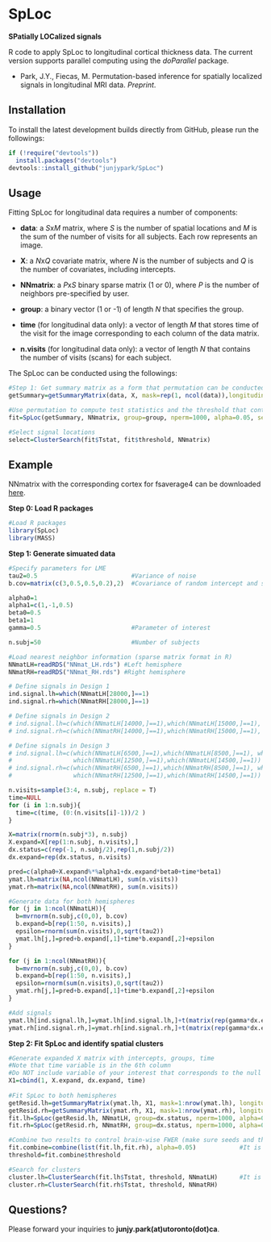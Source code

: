 # SpLoc

**SPatially LOCalized signals**

R code to apply SpLoc to longitudinal cortical thickness data. The current version supports parallel computing using the *doParallel* package.

* Park, J.Y., Fiecas, M. Permutation-based inference for spatially localized signals in longitudinal MRI data. *Preprint*.


## Installation
To install the latest development builds directly from GitHub, please run the followings:

```R
if (!require("devtools"))
  install.packages("devtools")
devtools::install_github("junjypark/SpLoc")
```

## Usage
Fitting SpLoc for longitudinal data requires a number of components:

* **data**: a *S*x*M* matrix, where *S* is the number of spatial locations and *M* is the sum of the number of visits for all subjects. Each row represents an image.

* **X**: a *N*x*Q* covariate matrix, where *N* is the number of subjects and *Q* is the number of covariates, including intercepts.

* **NNmatrix**: a *P*x*S* binary sparse matrix (1 or 0), where *P* is the number of neighbors pre-specified by user.

* **group**: a binary vector (1 or -1) of length *N* that specifies the group.

* **time** (for longitudinal data only): a vector of length *M* that stores time of the visit for the image corresponding to each column of the data matrix.

* **n.visits** (for longitudinal data only): a vector of length *N* that contains the number of visits (scans) for each subject.

The SpLoc can be conducted using the followings:

```R
#Step 1: Get summary matrix as a form that permutation can be conducted
getSummary=getSummaryMatrix(data, X, mask=rep(1, ncol(data)),longitudinal=T, n.visits, randomslope=T,  time.var)

#Use permutation to compute test statistics and the threshold that controls FWER
fit=SpLoc(getSummary, NNmatrix, group=group, nperm=1000, alpha=0.05, seed=1234)

#Select signal locations
select=ClusterSearch(fit$Tstat, fit$threshold, NNmatrix)
```


## Example

NNmatrix with the corresponding cortex for fsaverage4 can be downloaded [here](https://www.dropbox.com/sh/8xwycechdlo85ky/AAAfJ6Ktww4js2SHluLKiFwPa?dl=0).

**Step 0: Load R packages**
```R
#Load R packages
library(SpLoc)
library(MASS)
```

**Step 1: Generate simuated data**
```R
#Specify parameters for LME
tau2=0.5                          #Variance of noise
b.cov=matrix(c(3,0.5,0.5,0.2),2)  #Covariance of random intercept and slope

alpha0=1
alpha1=c(1,-1,0.5)
beta0=0.5
beta1=1
gamma=0.5                         #Parameter of interest

n.subj=50                         #Number of subjects

#Load nearest neighbor information (sparse matrix format in R)
NNmatLH=readRDS("NNmat_LH.rds") #Left hemisphere
NNmatRH=readRDS("NNmat_RH.rds") #Right hemisphere

# Define signals in Design 1
ind.signal.lh=which(NNmatLH[28000,]==1)
ind.signal.rh=which(NNmatRH[28000,]==1)

# Define signals in Design 2
# ind.signal.lh=c(which(NNmatLH[14000,]==1),which(NNmatLH[15000,]==1), which(NNmatLH[16000,]==1))
# ind.signal.rh=c(which(NNmatRH[14000,]==1),which(NNmatRH[15000,]==1), which(NNmatRH[16000,]==1))

# Define signals in Design 3
# ind.signal.lh=c(which(NNmatLH[6500,]==1),which(NNmatLH[8500,]==1), which(NNmatLH[10500,]==1),
#                 which(NNmatLH[12500,]==1),which(NNmatLH[14500,]==1))
# ind.signal.rh=c(which(NNmatRH[6500,]==1),which(NNmatRH[8500,]==1), which(NNmatRH[10500,]==1),
#                 which(NNmatRH[12500,]==1),which(NNmatRH[14500,]==1))

n.visits=sample(3:4, n.subj, replace = T)
time=NULL 
for (i in 1:n.subj){
  time=c(time, (0:(n.visits[i]-1))/2 ) 
}

X=matrix(rnorm(n.subj*3), n.subj) 
X.expand=X[rep(1:n.subj, n.visits),]
dx.status=c(rep(-1, n.subj/2),rep(1,n.subj/2)) 
dx.expand=rep(dx.status, n.visits)

pred=c(alpha0+X.expand%*%alpha1+dx.expand*beta0+time*beta1)
ymat.lh=matrix(NA,ncol(NNmatLH), sum(n.visits)) 
ymat.rh=matrix(NA,ncol(NNmatRH), sum(n.visits)) 

#Generate data for both hemispheres
for (j in 1:ncol(NNmatLH)){ 
  b=mvrnorm(n.subj,c(0,0), b.cov) 
  b.expand=b[rep(1:50, n.visits),]
  epsilon=rnorm(sum(n.visits),0,sqrt(tau2))
  ymat.lh[j,]=pred+b.expand[,1]+time*b.expand[,2]+epsilon 
}

for (j in 1:ncol(NNmatRH)){
  b=mvrnorm(n.subj,c(0,0), b.cov)
  b.expand=b[rep(1:50, n.visits),]
  epsilon=rnorm(sum(n.visits),0,sqrt(tau2))
  ymat.rh[j,]=pred+b.expand[,1]+time*b.expand[,2]+epsilon
}

#Add signals
ymat.lh[ind.signal.lh,]=ymat.lh[ind.signal.lh,]+t(matrix(rep(gamma*dx.expand*time, length(ind.signal.lh)), sum(n.visits)))
ymat.rh[ind.signal.rh,]=ymat.rh[ind.signal.rh,]+t(matrix(rep(gamma*dx.expand*time, length(ind.signal.rh)), sum(n.visits)))
```

**Step 2: Fit SpLoc and identify spatial clusters**
```R
#Generate expanded X matrix with intercepts, groups, time
#Note that time variable is in the 6th column
#Do NOT include variable of your interest that corresponds to the null hypothesis (e.g., H0: gamma=0)
X1=cbind(1, X.expand, dx.expand, time)     
                                                            
#Fit SpLoc to both hemispheres
getResid.lh=getSummaryMatrix(ymat.lh, X1, mask=1:nrow(ymat.lh), longitudinal=T, n.visits=n.visits, randomslope=T, time.var=6) 
getResid.rh=getSummaryMatrix(ymat.rh, X1, mask=1:nrow(ymat.rh), longitudinal=T, n.visits=n.visits, randomslope=T, time.var=6)
fit.lh=SpLoc(getResid.lh, NNmatLH, group=dx.status, nperm=1000, alpha=0.05, seed=1234) 
fit.rh=SpLoc(getResid.rh, NNmatRH, group=dx.status, nperm=1000, alpha=0.05, seed=1234) 

#Combine two results to control brain-wise FWER (make sure seeds and the number of permutations are the same)
fit.combine=combine(list(fit.lh,fit.rh), alpha=0.05)            #It is possible to use vectors to alpha                  
threshold=fit.combine$threshold

#Search for clusters
cluster.lh=ClusterSearch(fit.lh$Tstat, threshold, NNmatLH)      #It is possible to use vectors to threshold 
cluster.rh=ClusterSearch(fit.rh$Tstat, threshold, NNmatRH) 
```

## Questions?
Please forward your inquiries to **junjy.park(at)utoronto(dot)ca**.
